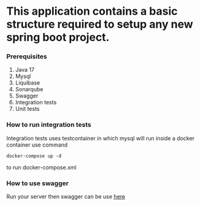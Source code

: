 # This application contains a basic structure required to setup any new spring boot project.


### Prerequisites

1. Java 17
2. Mysql
3. Liquibase
4. Sonarqube
5. Swagger
6. Integration tests
7. Unit tests

### How to run integration tests
Integration tests uses testcontainer in which mysql will run inside a docker container
use command 
```shell
docker-compose up -d
```
to run docker-compose.xml

### How to use swagger
Run your server then swagger can be use [here](http://localhost:8080/skeleton/swagger-ui/index.html#/person-controller/createPerson)
